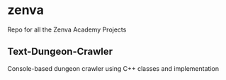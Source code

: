 # zenva
Repo for all the Zenva Academy Projects

## Text-Dungeon-Crawler
Console-based dungeon crawler using C++ classes and implementation
